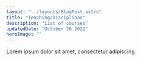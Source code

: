 ```yaml
---
layout: "../layouts/BlogPost.astro"
title: "Teaching/Disciplinas"
description: "List of courses"
updatedDate: "October 26 2022"
heroImage: ""
---
```


Lorem ipsum dolor sit amet, consectetur adipiscing 